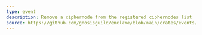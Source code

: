 ```yaml
---
type: event
description: Remove a ciphernode from the registered ciphernodes list
source: https://github.com/gnosisguild/enclave/blob/main/crates/events/src/enclave_event/ciphernode_remove.rs
---
```

